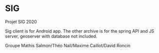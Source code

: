 # SIG
Projet SIG 2020

Sig client is for Android app.
The other archive is for the spring API and JS server, geoserver with database not included.

Groupe Mathis Salmon/Théo Nail/Maxime Caillot/David Roncin

